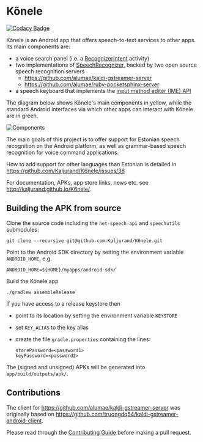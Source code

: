 Kõnele
======

[![Codacy Badge](https://api.codacy.com/project/badge/grade/b15968aa0a524d2986ba5deac6801196)](https://www.codacy.com/app/kaljurand/K6nele)

Kõnele is an Android app that offers speech-to-text services to other apps.
Its main components are:

  - a voice search panel (i.e. a [RecognizerIntent](http://developer.android.com/reference/android/speech/RecognizerIntent.html) activity)
  - two implementations of [SpeechRecognizer](http://developer.android.com/reference/android/speech/SpeechRecognizer.html), backed by two open source speech recognition servers
    - <https://github.com/alumae/kaldi-gstreamer-server>
    - <https://github.com/alumae/ruby-pocketsphinx-server>
  - a speech keyboard that implements the [input method editor (IME) API](http://developer.android.com/reference/android/inputmethodservice/InputMethodService.html)

The diagram below shows Kõnele's main components in yellow, while the standard Android interfaces via which other apps can interact with Kõnele are in green.

![Components](https://rawgithub.com/Kaljurand/K6nele/master/docs/components.dot.svg)

The main goals of this project is to offer support for Estonian speech recognition on the
Android platform, as well as grammar-based speech recognition for voice command applications.

How to add support for other languages than Estonian is detailed in https://github.com/Kaljurand/K6nele/issues/38

For documentation, APKs, app store links, news etc. see <http://kaljurand.github.io/K6nele/>.


Building the APK from source
----------------------------

Clone the source code including the `net-speech-api` and `speechutils` submodules:

    git clone --recursive git@github.com:Kaljurand/K6nele.git


Point to the Android SDK directory by setting the environment variable
`ANDROID_HOME`, e.g.

    ANDROID_HOME=${HOME}/myapps/android-sdk/


Build the Kõnele app

    ./gradlew assembleRelease


If you have access to a release keystore then

  - point to its location by setting the environment variable `KEYSTORE`
  - set `KEY_ALIAS` to the key alias
  - create the file `gradle.properties` containing the lines:

        storePassword=<password1>
        keyPassword=<password2>


The (signed and unsigned) APKs will be generated into `app/build/outputs/apk/`.


Contributions
-------------

The client for <https://github.com/alumae/kaldi-gstreamer-server>
was originally based on <https://github.com/truongdq54/kaldi-gstreamer-android-client>.

Please read through the [Contributing Guide](CONTRIBUTING.md) before making a pull request.
